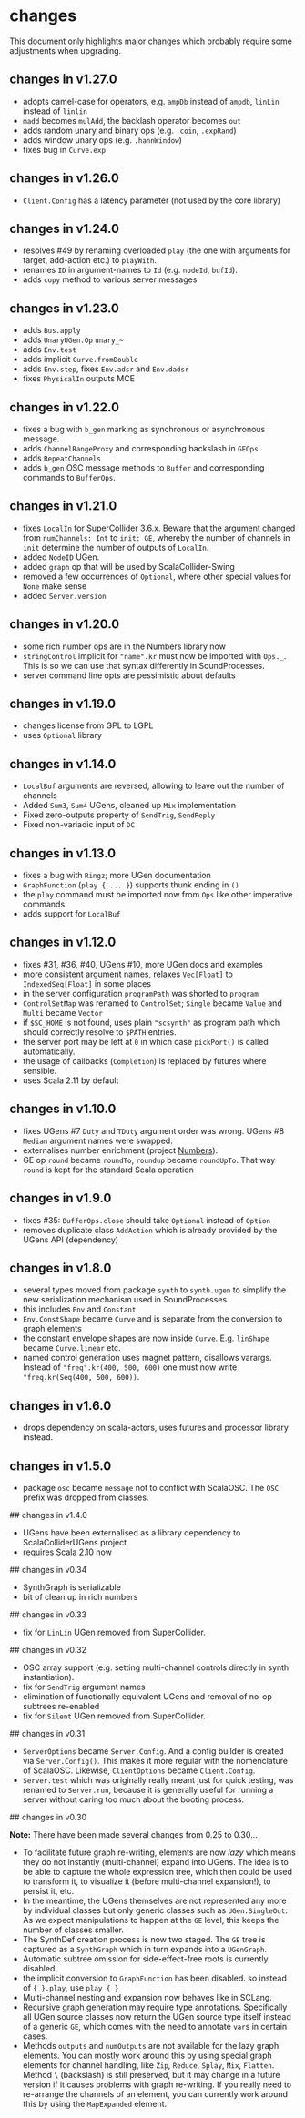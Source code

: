 # changes

This document only highlights major changes which probably require some adjustments when upgrading.

## changes in v1.27.0

- adopts camel-case for operators, e.g. `ampDb` instead of `ampdb`, `linLin` instead of `linlin`
- `madd` becomes `mulAdd`, the backlash operator becomes `out`
- adds random unary and binary ops (e.g. `.coin`, `.expRand`)
- adds window unary ops (e.g. `.hannWindow`)
- fixes bug in `Curve.exp`

## changes in v1.26.0

- `Client.Config` has a latency parameter (not used by the core library)

## changes in v1.24.0

- resolves #49 by renaming overloaded `play` (the one with arguments for target, add-action etc.)
  to `playWith`.
- renames `ID` in argument-names to `Id` (e.g. `nodeId`, `bufId`).
- adds `copy` method to various server messages

## changes in v1.23.0

- adds `Bus.apply`
- adds `UnaryUGen.Op` `unary_~`
- adds `Env.test`
- adds implicit `Curve.fromDouble`
- adds `Env.step`, fixes `Env.adsr` and `Env.dadsr`
- fixes `PhysicalIn` outputs MCE

## changes in v1.22.0

- fixes a bug with `b_gen` marking as synchronous or asynchronous message.
- adds `ChannelRangeProxy` and corresponding backslash in `GEOps`
- adds `RepeatChannels`
- adds `b_gen` OSC message methods to `Buffer` and corresponding
  commands to `BufferOps`.

## changes in v1.21.0

- fixes `LocalIn` for SuperCollider 3.6.x. Beware that the argument
  changed from `numChannels: Int` to `init: GE`, whereby the number
  of channels in `init` determine the number of outputs of `LocalIn`.
- added `NodeID` UGen.
- added `graph` op that will be used by ScalaCollider-Swing
- removed a few occurrences of `Optional`, where other special values
  for `None` make sense
- added `Server.version`

## changes in v1.20.0

- some rich number ops are in the Numbers library now
- `stringControl` implicit for `"name".kr` must now be imported with `Ops._`.
  This is so we can use that syntax differently in SoundProcesses.
- server command line opts are pessimistic about defaults
 
## changes in v1.19.0

- changes license from GPL to LGPL
- uses `Optional` library

## changes in v1.14.0

- `LocalBuf` arguments are reversed, allowing to leave out the number of channels
- Added `Sum3`, `Sum4` UGens, cleaned up `Mix` implementation
- Fixed zero-outputs property of `SendTrig`, `SendReply`
- Fixed non-variadic input of `DC`

## changes in v1.13.0

- fixes a bug with `Ringz`; more UGen documentation
- `GraphFunction` (`play { ... }`) supports thunk ending in `()`
- the `play` command must be imported now from `Ops` like other imperative commands
- adds support for `LocalBuf`

## changes in v1.12.0

- fixes #31, #36, #40, UGens #10, more UGen docs and examples
- more consistent argument names, relaxes `Vec[Float]` to `IndexedSeq[Float]` in some places
- in the server configuration `programPath` was shorted to `program`
- `ControlSetMap` was renamed to `ControlSet`; `Single` became `Value` and `Multi` became `Vector`
- if `$SC_HOME` is not found, uses plain `"scsynth"` as program path which should correctly resolve to `$PATH` entries.
- the server port may be left at `0` in which case `pickPort()` is called automatically.
- the usage of callbacks (`Completion`) is replaced by futures where sensible.
- uses Scala 2.11 by default

## changes in v1.10.0

- fixes UGens #7 `Duty` and `TDuty` argument order was wrong. UGens #8 `Median` argument names were swapped.
- externalises number enrichment (project [Numbers](https://github.com/Sciss/Numbers)).
- GE op `round` became `roundTo`, `roundup` became `roundUpTo`. That way `round` is kept for the standard Scala operation

## changes in v1.9.0

- fixes #35: `BufferOps.close` should take `Optional` instead of `Option`
- removes duplicate class `AddAction` which is already provided by the UGens API (dependency)

## changes in v1.8.0

- several types moved from package `synth` to `synth.ugen` to simplify the new serialization mechanism used in SoundProcesses
- this includes `Env` and `Constant`
- `Env.ConstShape` became `Curve` and is separate from the conversion to graph elements
- the constant envelope shapes are now inside `Curve`. E.g. `linShape` became `Curve.linear` etc.
- named control generation uses magnet pattern, disallows varargs. Instead of `"freq".kr(400, 500, 600)` one must now write `"freq.kr(Seq(400, 500, 600))`.

## changes in v1.6.0

- drops dependency on scala-actors, uses futures and processor library instead.

## changes in v1.5.0

- package `osc` became `message` not to conflict with ScalaOSC. The `OSC` prefix was dropped from classes.

## changes in v1.4.0

- UGens have been externalised as a library dependency to ScalaColliderUGens project
- requires Scala 2.10 now

## changes in v0.34

- SynthGraph is serializable
- bit of clean up in rich numbers

## changes in v0.33

- fix for `LinLin` UGen removed from SuperCollider.

## changes in v0.32

- OSC array support (e.g. setting multi-channel controls directly in synth instantiation).
- fix for `SendTrig` argument names
- elimination of functionally equivalent UGens and removal of no-op subtrees re-enabled
- fix for `Silent` UGen removed from SuperCollider.

## changes in v0.31

- `ServerOptions` became `Server.Config`. And a config builder is created via `Server.Config()`. This makes it more regular with the nomenclature of ScalaOSC. Likewise, `ClientOptions` became `Client.Config`.
- `Server.test` which was originally really meant just for quick testing, was renamed to `Server.run`, because it is generally useful for running a server without caring too much about the booting process.

## changes in v0.30

__Note:__ There have been made several changes from 0.25 to 0.30...

- To facilitate future graph re-writing, elements are now _lazy_ which means they do not instantly (multi-channel) expand into UGens. The idea is to be able to capture the whole expression tree, which then could be used to transform it, to visualize it (before multi-channel expansion!), to persist it, etc.
- In the meantime, the UGens themselves are not represented any more by individual classes but only generic classes such as `UGen.SingleOut`. As we expect manipulations to happen at the `GE` level, this keeps the number of classes smaller.
- The SynthDef creation process is now two staged. The `GE` tree is captured as a `SynthGraph` which in turn expands into a `UGenGraph`.
- Automatic subtree omission for side-effect-free roots is currently disabled.
- the implicit conversion to `GraphFunction` has been disabled. so instead of `{ }.play`, use `play { }`
- Multi-channel nesting and expansion now behaves like in SCLang.
- Recursive graph generation may require type annotations. Specifically all UGen source classes now return the UGen source type itself instead of a generic `GE`, which comes with the need to annotate `var`s in certain cases.
- Methods `outputs` and `numOutputs` are not available for the lazy graph elements. You can mostly work around this by using special graph elements for channel handling, like `Zip`, `Reduce`, `Splay`, `Mix`, `Flatten`. Method `\` (backslash) is still preserved, but it may change in a future version if it causes problems with graph re-writing. If you really need to re-arrange the channels of an element, you can currently work around this by using the `MapExpanded` element.

